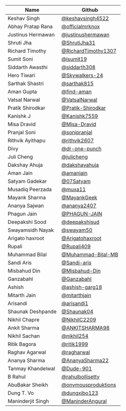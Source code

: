 | Name              | Github                                                        |
| ----------------- | ------------------------------------------------------------- |
| Keshav Singh      | [@keshavsingh4522](https://github.com/keshavsingh4522/)       |
| Abhay Pratap Rana | [@officialmrknox](https://github.com/OfficialMrKnoX)          |
| Justinus Hermawan | [@justinushermawan](https://github.com/justinushermawan/)     |
| Shruti Jha        | [@ShrutiJha31](https://github.com/ShrutiJha31/)               |
| Richard Timothy   | [@RichardTimothy1307](https://github.com/RichardTimothy1307/) |
| Sumit Soni        | [@isumit19](https://github.com/isumit19/)                     |
| Siddarth Awasthi  | [@siddarth308](https://github.com/siddarth308/)               |
| Hero Tiwari       | [@Skywalkers-24](https://github.com/Skywalkers-24/)           |
| Sarthak Shastri   | [@sarthak815](https://github.com/sarthak815)                  |
| Aman Gupta        | [@find-aman](https://github.com/find-aman)                    |
| Vatsal Narwal     | [@VatsalNarwal](https://github.com/VatsalNarwal)              |
| Pratik Shirodkar  | [@Pratik-Shirodkar](https://github.com/Pratik-Shirodkar)      |
| Kanishk J         | [@Kanishk7559](https://github.com/kanishk7559)                |
| Misa Dravid       | [@Misa-Dravid](https://github.com/misa-bot)                   |
| Pranjal Soni      | [@sonipranjal](https://github.com/sonipranjal)                |
| Rithvik Ayithapu  | [@rithvik2607](https://github.com/rithvik2607)                |
| Divy              | [@dr-one-punch](https://github.com/dr-one-punch)              |
| Juli Cheng        | [@julicheng](https://github.com/julicheng)                    |
| Dakshay Ahuja     | [@dakshayahuja](https://github.com/dakshayahuja)              |
| Aman Jain         | [@amanjain](https://github.io/amnjain)                        |
| Satyam Gadekar    | [@07Satyam](https://github.com/07Satyam)                      |
| Musadiq Peerzada  | [@muxa11](https://github.com/muxa11)                          |
| Mayank Sharma     | [@MayankGeek](https://github.com/MayankGeek)                  |
| Ananya Sajwan     | [@ananya2407](https://github.com/ananya2407)                  |
| Phagun Jain       | [@PHAGUN-JAIN](https://github.com/PHAGUN-JAIN)                |
| Deepakshi Sood    | [@deepakshisud](https://github.com/deepakshisud)              |
| Swayamsidh Nayak  | [@swayam50](https://github.com/swayam50)                      |
| Arigato haxroot   | [@Arigatohaxroot](https://github.com/Arigatohaxroot)          |
| Rupali            | [@Rupali409](https://github.com/Rupali409)                    |
| Muhammad Bilal    | [@Muhammad-Bilal-MB](https://github.com/Muhammad-Bilal-MB)    |
| Sandi Aris        | [@Sandi-aris](https://github.com/sandi-aris)                  |
| Misbahud Din      | [@Misbahud-Din](https://github.com/Misbahud-Din)              |
| Ganzabahl         | [@Ganzabahl](https://github.com/Ganzabahl)                    |
| Ashish            | [@ashish-garg18](https://github.com/ashish-garg18)            |
| Mitarth Jain      | [@mitarthjain](https://github.com/mitarthjain)                |
| Arisandi          | [@arisandi1](https://github.com/arisandi1)                    |
| Shaunak Deshpande | [@Shaunak04](https://github.com/Shaunak04)                    |
| Nikhil Chapre     | [@NikhilC2209](https://github.com/NikhilC2209)                |
| Ankit Sharma      | [@ANKITSHARMA98](https://github.com/ANKITSHARMA98)            |
| Nikhil Sachan     | [@nikhil254](https://github.com/nikhil254)                    |
| Ritik Bagora      | [@ritik1999](https://github.com/ritik1999)                    |
| Raghav Agarwal    | [@ragharwal](https://github.com/ragharwal)                    |
| Ananya Sharma     | [@AnanyaSharma22](https://github.com/AnanyaSharma22)          |
| Tanmay Khandelwal | [@Dude-901](https://github.com/Dude-901)                      |
| B Rahul           | [@rahulbollisetty](https://github.com/rahulbollisetty)        |
| AbuBakar Sheikh   | [@onymousproduktions](https://github.com/onymousproduktions)  |
| Dung T. Vo        | [@dungxibo123](https://github.com/dungxibo123)  |
| Maninderjit Singh | [@ManinderAngural](https://github.com/ManinderAngural)        |
